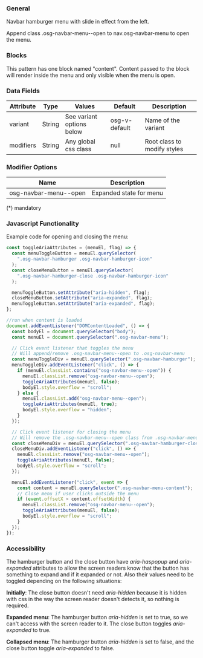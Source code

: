 ### General

Navbar hamburger menu with slide in effect from the left.

Append class .osg-navbar-menu--open to nav.osg-navbar-menu to open the menu.

### Blocks

This pattern has one block named "content". Content passed to the block will render inside the menu and only visible when the menu is open.

### Data Fields

| Attribute | Type   | Values                    | Default       | Description                 |
| --------- | ------ | ------------------------- | ------------- | --------------------------- |
| variant   | String | See variant options below | osg-v-default | Name of the variant         |
| modifiers | String | Any global css class      | null          | Root class to modify styles |

### Modifier Options

| Name                  | Description             |
| --------------------- | ----------------------- |
| osg-navbar-menu--open | Expanded state for menu |

(\*) mandatory

### Javascript Functionality

Example code for opening and closing the menu:

```javascript
const toggleAriaAttributes = (menuEl, flag) => {
  const menuToggleButton = menuEl.querySelector(
    ".osg-navbar-hamburger .osg-navbar-hamburger-icon"
  );
  const closeMenuButton = menuEl.querySelector(
    ".osg-navbar-hamburger-close .osg-navbar-hamburger-icon"
  );

  menuToggleButton.setAttribute("aria-hidden", flag);
  closeMenuButton.setAttribute("aria-expanded", flag);
  menuToggleButton.setAttribute("aria-expanded", flag);
};

//run when content is loaded
document.addEventListener("DOMContentLoaded", () => {
  const bodyEl = document.querySelector("body");
  const menuEl = document.querySelector(".osg-navbar-menu");

  // Click event listener that toggles the menu
  // Will append/remove .osg-navbar-menu--open to .osg-navbar-menu
  const menuToggleDiv = menuEl.querySelector(".osg-navbar-hamburger");
  menuToggleDiv.addEventListener("click", () => {
    if (menuEl.classList.contains("osg-navbar-menu--open")) {
      menuEl.classList.remove("osg-navbar-menu--open");
      toggleAriaAttributes(menuEl, false);
      bodyEl.style.overflow = "scroll";
    } else {
      menuEl.classList.add("osg-navbar-menu--open");
      toggleAriaAttributes(menuEl, true);
      bodyEl.style.overflow = "hidden";
    }
  });

  // Click event listener for closing the menu
  // Will remove the .osg-navbar-menu--open class from .osg-navbar-menu
  const closeMenuDiv = menuEl.querySelector(".osg-navbar-hamburger-close");
  closeMenuDiv.addEventListener("click", () => {
    menuEl.classList.remove("osg-navbar-menu--open");
    toggleAriaAttributes(menuEl, false);
    bodyEl.style.overflow = "scroll";
  });

  menuEl.addEventListener("click", event => {
    const content = menuEl.querySelector(".osg-navbar-menu-content");
    // Close menu if user clicks outside the menu
    if (event.offsetX > content.offsetWidth) {
      menuEl.classList.remove("osg-navbar-menu--open");
      toggleAriaAttributes(menuEl, false);
      bodyEl.style.overflow = "scroll";
    }
  });
});
```

### Accessibility

The hamburger button and the close button have _aria-haspopup_ and _aria-expanded_ attributes to allow the screen readers know that the button has something to expand and if it expanded or not. Also their values need to be toggled depending on the following situations:

**Initially**: The close button doesn't need _aria-hidden_ because it is hidden with css in the way the screen reader doesn't detects it, so nothing is required.

**Expanded menu**: The hamburger button _aria-hidden_ is set to true, so we can't access with the screen reader to it. The close button toggles _aria-expanded_ to true.

**Collapsed menu**: The hamburger button _aria-hidden_ is set to false, and the close button toggle _aria-expanded_ to false.
